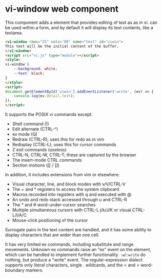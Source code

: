 vi-window web component
=======================

This component adds a <vi-window> element that provides editing of text as
as in vi. <vi-window name="xxx"> can be used within a form, and by default
it will display its text contents, like a textarea.

```html
<vi-window rows="25" cols="80" name="text" id="viwin">
This text will be the initial content of the buffer.
</vi-window>
<script src="vi.js" type="module"></script>
<style>
vi-window {
    --background: white;
    --text: black;
}
</style>
<script>
document.getElementById('viwin').addEventListener('write', (ev) => {
    console.log(ev.detail.text);
});
</script>
```

It supports the POSIX vi commands except:
* Shell command (!)
* Edit alternate (CTRL-^)
* ex mode (Q)
* Redraw (CTRL-R); uses this for redo as in vim
* Redisplay (CTRL-L); uses this for cursor commands
* Z exit commands (useless)
* CTRL-N, CTRL-W, CTRL-T; these are captured by the browser
* The insert-mode CTRL commands
* Section motions ([[ / ]])

In addition, it includes extensions from vim or elsewhere:
* Visual character, line, and block modes with v/V/CTRL-V
* The + and * registers to access the system clipboard
* Macros recorded into registers with q and executed with @
* An undo and redo stack accessed through u and CTRL-R
* The * and # word-under-cursor searches
* Multiple simultaneous cursors with CTRL-L j/k/J/K or visual CTRL-L/I/A/C
* Mouse-click positioning of the cursor

Surrogate pairs in the text content are handled, and it has some ability
to display characters that are wider than one cell.

It has very limited ex commands, including substitute and range movements.
Unknown ex commands raise an "ex" event on the element, which can be
handled to implement further functionality. `:w`/`:write` do nothing, but
produce a "write" event. The regular-expression dialect supports only
literal characters, single . wildcards, and the \< and \> word-boundary
markers.

